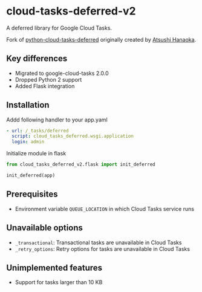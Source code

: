 # cloud-tasks-deferred-v2

A deferred library for Google Cloud Tasks.

Fork of [python-cloud-tasks-deferred](https://github.com/grktsh/python-cloud-tasks-deferred) originally created by [Atsushi Hanaoka](https://github.com/grktsh).

## Key differences

- Migrated to google-cloud-tasks 2.0.0
- Dropped Python 2 support
- Added Flask integration

## Installation

Addd following handler to your app.yaml

```yaml
- url: /_tasks/deferred
  script: cloud_tasks_deferred.wsgi.application
  login: admin
```

Initialize module in flask
```python
from cloud_tasks_deferred_v2.flask import init_deferred

init_deferred(app)
```


## Prerequisites

-   Environment variable `QUEUE_LOCATION` in which Cloud Tasks service runs

## Unavailable options

-   `_transactional`: Transactional tasks are unavailable in Cloud Tasks
-   `_retry_options`: Retry options for tasks are unavailable in Cloud
    Tasks

## Unimplemented features
  
- Support for tasks larger than 10 KB
